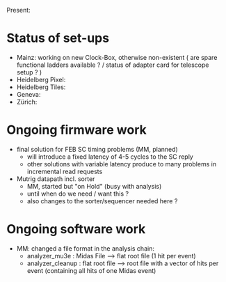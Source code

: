 Present:

# Status of set-ups #

* Mainz: working on new Clock-Box, otherwise non-existent ( are spare functional ladders available ? / status of adapter card for telescope setup ? )
* Heidelberg Pixel:
* Heidelberg Tiles:
* Geneva:
* Zürich:

# Ongoing firmware work #
* final solution for FEB SC timing problems (MM, planned)
    * will introduce a fixed latency of 4-5 cycles to the SC reply
    * other solutions with variable latency produce to many problems in incremental read requests    
* Mutrig datapath incl. sorter 
    * MM, started but "on Hold" (busy with analysis)
    * until when do we need / want this ?
    * also changes to the sorter/sequencer needed here ?
# Ongoing software work #
* MM: changed a file format in the analysis chain:
    * analyzer_mu3e    : Midas File --> flat root file (1 hit per event)
    * analyzer_cleanup : flat root file --> root file with a vector of hits per event (containing all hits of one Midas event)